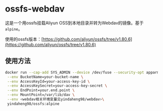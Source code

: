 # ossfs-webdav

这是一个用ossfs挂载Aliyun OSS到本地目录并转为Webdav的镜像。基于`alpine`。

使用的ossfs版本：[https://github.com/aliyun/ossfs/tree/v1.80.6](https://github.com/aliyun/ossfs/tree/v1.80.6)

## 使用方法

```sh
docker run --cap-add SYS_ADMIN --device /dev/fuse --security-opt apparmor=unconfined \
 --env BucketName=your-bucket-name \
 --env AccessKeyId=your-access-key-id \
 --env AccessKeySecret=your-access-key-secret \
 --env EndPoint=your.end.point \
 --env MountPoint=/var/lib/dav \
 --env <webdav相关环境变量见yindaheng98/webdav>\
 yindaheng98/ossfs:alpine
```
